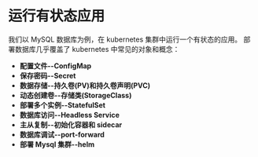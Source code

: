 # 运行有状态应用

我们以 MySQL 数据库为例，在 kubernetes 集群中运行一个有状态的应用。
部署数据库几乎覆盖了 kubernetes 中常见的对象和概念：

- **配置文件--ConfigMap**
- **保存密码--Secret**
- **数据存储--持久卷(PV)和持久卷声明(PVC)**
- **动态创建卷--存储类(StorageClass)**
- **部署多个实例--StatefulSet**
- **数据库访问--Headless Service**
- **主从复制--初始化容器和 sidecar**
- **数据库调试--port-forward**
- **部署 Mysql 集群--helm**
